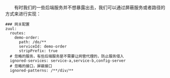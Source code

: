 　　有时我们的一些后端服务并不想暴露出去，我们可以通过屏蔽服务或者路径的方式来进行实现：

```
### 网关配置
zuul:
  routes:
    demo-order:
      path: /do/**
      serviceId: demo-order
      stripPrefix: true
  # 忽略的服务，有些后端服务是不需要让网管代理的，防止服务侵入
  ignored-services: service-a,service-b,config-server
  # 忽略的接口，屏蔽接口
  ignored-patterns: /**/div/**
```
